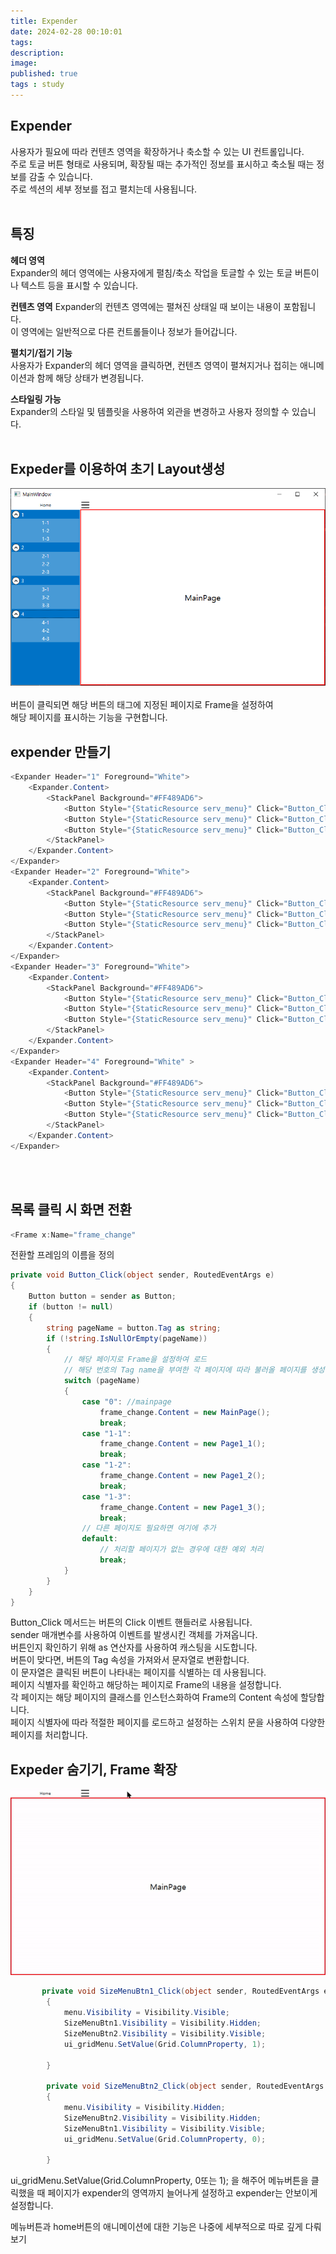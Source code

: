 ```yaml
---
title: Expender
date: 2024-02-28 00:10:01 
tags: 
description:
image: 
published: true
tags : study
---
```



## Expender 
사용자가 필요에 따라 컨텐츠 영역을 확장하거나 축소할 수 있는 UI 컨트롤입니다.<br> 주로 토글 버튼 형태로 사용되며, 확장될 때는 추가적인 정보를 표시하고 축소될 때는 정보를 감출 수 있습니다. <br>주로 섹션의 세부 정보를 접고 펼치는데 사용됩니다.<br><br>

## 특징

**헤더 영역**<br>
 Expander의 헤더 영역에는 사용자에게 펼침/축소 작업을 토글할 수 있는 토글 버튼이나 텍스트 등을 표시할 수 있습니다.
<br>

**컨텐츠 영역** 
Expander의 컨텐츠 영역에는 펼쳐진 상태일 때 보이는 내용이 포함됩니다.<br> 이 영역에는 일반적으로 다른 컨트롤들이나 정보가 들어갑니다.
<br>

**펼치기/접기 기능**<br>
 사용자가 Expander의 헤더 영역을 클릭하면, 컨텐츠 영역이 펼쳐지거나 접히는 애니메이션과 함께 해당 상태가 변경됩니다.
 <br>

**스타일링 가능** <br>
Expander의 스타일 및 템플릿을 사용하여 외관을 변경하고 사용자 정의할 수 있습니다.
<br><br>

## Expeder를 이용하여 초기 Layout생성
![](/assets/img/20240228/mainpage.PNG)<br>
<br>
버튼이 클릭되면 해당 버튼의 태그에 지정된 페이지로 Frame을 설정하여<br> 해당 페이지를 표시하는 기능을 구현합니다.<br>

## expender 만들기 <br>
```cs
<Expander Header="1" Foreground="White">
    <Expander.Content>
        <StackPanel Background="#FF489AD6">
            <Button Style="{StaticResource serv_menu}" Click="Button_Click" Tag="1-1">1-1</Button>
            <Button Style="{StaticResource serv_menu}" Click="Button_Click" Tag="1-2">1-2</Button>
            <Button Style="{StaticResource serv_menu}" Click="Button_Click" Tag="1-3">1-3</Button>
        </StackPanel>
    </Expander.Content>
</Expander>
<Expander Header="2" Foreground="White">
    <Expander.Content>
        <StackPanel Background="#FF489AD6">
            <Button Style="{StaticResource serv_menu}" Click="Button_Click">2-1</Button>
            <Button Style="{StaticResource serv_menu}" Click="Button_Click">2-2</Button>
            <Button Style="{StaticResource serv_menu}" Click="Button_Click">2-3</Button>
        </StackPanel>
    </Expander.Content>
</Expander>
<Expander Header="3" Foreground="White">
    <Expander.Content>
        <StackPanel Background="#FF489AD6">
            <Button Style="{StaticResource serv_menu}" Click="Button_Click">3-1</Button>
            <Button Style="{StaticResource serv_menu}" Click="Button_Click">3-2</Button>
            <Button Style="{StaticResource serv_menu}" Click="Button_Click">3-3</Button>
        </StackPanel>
    </Expander.Content>
</Expander>
<Expander Header="4" Foreground="White" >
    <Expander.Content>
        <StackPanel Background="#FF489AD6">
            <Button Style="{StaticResource serv_menu}" Click="Button_Click">4-1</Button>
            <Button Style="{StaticResource serv_menu}" Click="Button_Click">4-2</Button>
            <Button Style="{StaticResource serv_menu}" Click="Button_Click">4-3</Button>
        </StackPanel>
    </Expander.Content>
</Expander>

```
<br><br>

## 목록 클릭 시 화면 전환
```cs
<Frame x:Name="frame_change"
```
전환할 프레임의 이름을 정의


```cs
private void Button_Click(object sender, RoutedEventArgs e)
{
    Button button = sender as Button;
    if (button != null)
    {
        string pageName = button.Tag as string;
        if (!string.IsNullOrEmpty(pageName))
        {
            // 해당 페이지로 Frame을 설정하여 로드
            // 해당 번호의 Tag name을 부여한 각 페이지에 따라 불러올 페이지를 생성
            switch (pageName)
            {
                case "0": //mainpage
                    frame_change.Content = new MainPage();
                    break;
                case "1-1":
                    frame_change.Content = new Page1_1();
                    break;
                case "1-2":
                    frame_change.Content = new Page1_2();
                    break;
                case "1-3":
                    frame_change.Content = new Page1_3();
                    break;
                // 다른 페이지도 필요하면 여기에 추가
                default:
                    // 처리할 페이지가 없는 경우에 대한 예외 처리
                    break;
            }
        }
    }
}
```



Button_Click 메서드는 버튼의 Click 이벤트 핸들러로 사용됩니다.<br>
sender 매개변수를 사용하여 이벤트를 발생시킨 객체를 가져옵니다.<br> 
버튼인지 확인하기 위해 as 연산자를 사용하여 캐스팅을 시도합니다.<br>
버튼이 맞다면, 버튼의 Tag 속성을 가져와서 문자열로 변환합니다. <br>
이 문자열은 클릭된 버튼이 나타내는 페이지를 식별하는 데 사용됩니다.<br>
페이지 식별자를 확인하고 해당하는 페이지로 Frame의 내용을 설정합니다.<br>
각 페이지는 해당 페이지의 클래스를 인스턴스화하여 Frame의 Content 속성에 할당합니다.<br>
페이지 식별자에 따라 적절한 페이지를 로드하고 설정하는 스위치 문을 사용하여 다양한 페이지를 처리합니다.<br>



## Expeder 숨기기, Frame 확장
![](/assets/img/20240228/layout.GIF)<br>
```cs
       private void SizeMenuBtn1_Click(object sender, RoutedEventArgs e)
        {
            menu.Visibility = Visibility.Visible;
            SizeMenuBtn1.Visibility = Visibility.Hidden;
            SizeMenuBtn2.Visibility = Visibility.Visible;
            ui_gridMenu.SetValue(Grid.ColumnProperty, 1);

        }

        private void SizeMenuBtn2_Click(object sender, RoutedEventArgs e)
        {
            menu.Visibility = Visibility.Hidden;
            SizeMenuBtn2.Visibility = Visibility.Hidden;
            SizeMenuBtn1.Visibility = Visibility.Visible;
            ui_gridMenu.SetValue(Grid.ColumnProperty, 0);

        }
```

 ui_gridMenu.SetValue(Grid.ColumnProperty, 0또는 1); 을 해주어 메뉴버튼을 클릭했을 때 페이지가 expender의 영역까지 늘어나게 설정하고 expender는 안보이게 설정합니다.


 메뉴버튼과 home버튼의 애니메이션에 대한 기능은 나중에 세부적으로 따로 깊게 다뤄보기


